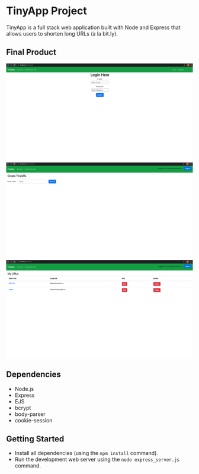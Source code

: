 # TinyApp Project

TinyApp is a full stack web application built with Node and Express that allows users to shorten long URLs (à la bit.ly).

## Final Product

!["Screenshot of Login Page"](https://github.com/KevinDaKevoo/tinyapp/blob/master/docs/Login.png)
!["Screenshot of Creating URL Page"](https://github.com/KevinDaKevoo/tinyapp/blob/master/docs/CreateURL.png)
!["Screenshot of My URLs Page"](https://github.com/KevinDaKevoo/tinyapp/blob/master/docs/MyURLS.png)

## Dependencies

- Node.js
- Express
- EJS
- bcrypt
- body-parser
- cookie-session

## Getting Started

- Install all dependencies (using the `npm install` command).
- Run the development web server using the `node express_server.js` command.
